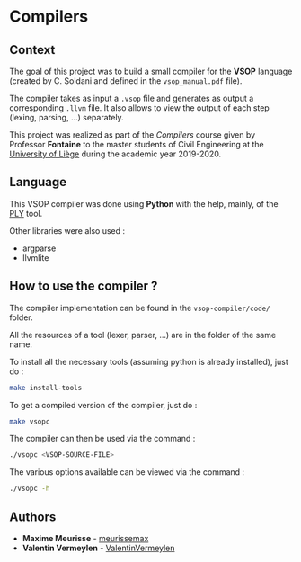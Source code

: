 # Compilers

## Context

The goal of this project was to build a small compiler for the **VSOP** language (created by C. Soldani and defined in the `vsop_manual.pdf` file).

The compiler takes as input a `.vsop` file and generates as output a corresponding `.llvm` file. It also allows to view the output of each step (lexing, parsing, ...) separately. 

This project was realized as part of the *Compilers* course given by Professor **Fontaine** to the master students of Civil Engineering at the [University of Liège](https://www.uliege.be/) during the academic year 2019-2020.

## Language

This VSOP compiler was done using **Python** with the help, mainly, of the [PLY](https://www.dabeaz.com/ply/) tool.

Other libraries were also used :

* argparse
* llvmlite

## How to use the compiler ?

The compiler implementation can be found in the `vsop-compiler/code/` folder.

All the resources of a tool (lexer, parser, ...) are in the folder of the same name.

To install all the necessary tools (assuming python is already installed), just do :

```bash
make install-tools
```

To get a compiled version of the compiler, just do :

```bash
make vsopc
```

The compiler can then be used via the command :

```bash
./vsopc <VSOP-SOURCE-FILE>
```

The various options available can be viewed via the command :

```bash
./vsopc -h
```

## Authors

* **Maxime Meurisse** - [meurissemax](https://github.com/meurissemax)
* **Valentin Vermeylen** - [ValentinVermeylen](https://github.com/ValentinVermeylen)
